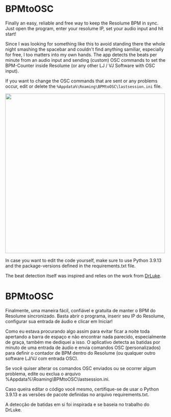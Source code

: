 # BPMtoOSC
Finally an easy, reliable and free way to keep the Resolume BPM in sync.
Just open the program, enter your resolume IP, set your audio input and hit start!

Since I was looking for something like this to avoid standing there the whole night smashing the spacebar and couldn't find anything samiliar, especially for free, I too matters into my own hands.
The app detects the beats per minute from an audio input and sending (custom) OSC commands to set the BPM-Counter inside Resolume (or any other LJ / VJ Software with OSC input).


If you want to change the OSC commands that are sent or any problems occur, edit or delete the
`%Appdata%\Roaming\BPMtoOSC\lastsession.ini` file.


<a href="url"><img src="https://user-images.githubusercontent.com/8715042/204784228-d0d6669f-5fe1-4689-aa9a-840369e1eebe.gif" align="center" width="500" ></a>


In case you want to edit the code yourself, make sure to use Python 3.9.13 and the package-versions defined in the requirements.txt file.

The beat detection itself was inspired and relies on the work from [DrLuke](https://github.com/DrLuke/aubio-beat-osc).



# BPMtoOSC
Finalmente, uma maneira fácil, confiável e gratuita de manter o BPM do Resolume sincronizado. Basta abrir o programa, inserir seu IP do Resolume, configurar sua entrada de áudio e clicar em Iniciar!

Como eu estava procurando algo assim para evitar ficar a noite toda apertando a barra de espaço e não encontrar nada parecido, especialmente de graça, também me dediquei a isso. O aplicativo detecta as batidas por minuto de uma entrada de áudio e envia comandos OSC (personalizados) para definir o contador de BPM dentro do Resolume (ou qualquer outro software LJ/VJ com entrada OSC).

Se você quiser alterar os comandos OSC enviados ou se ocorrer algum problema, edite ou exclua o arquivo %Appdata%\Roaming\BPMtoOSC\lastsession.ini.



Caso queira editar o código você mesmo, certifique-se de usar o Python 3.9.13 e as versões de pacote definidas no arquivo requirements.txt.

 A detecção de batidas em si foi inspirada e se baseia no trabalho do DrLuke.
